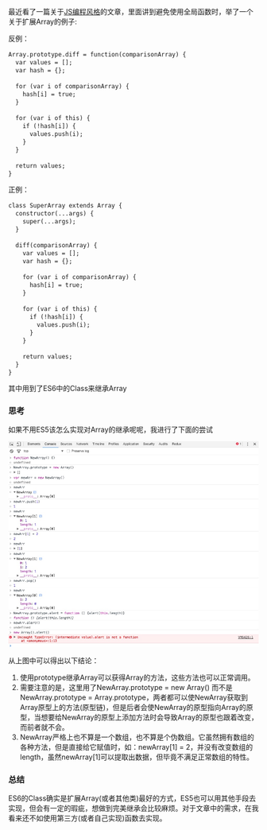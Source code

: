 最近看了一篇关于[JS编程风格](http://web.jobbole.com/90093/)的文章，里面讲到避免使用全局函数时，举了一个关于扩展Array的例子:

反例：
```
Array.prototype.diff = function(comparisonArray) {
  var values = [];
  var hash = {};

  for (var i of comparisonArray) {
    hash[i] = true;
  }

  for (var i of this) {
    if (!hash[i]) {
      values.push(i);
    }
  }

  return values;
}
```

正例：
```
class SuperArray extends Array {
  constructor(...args) {
    super(...args);
  }

  diff(comparisonArray) {
    var values = [];
    var hash = {};

    for (var i of comparisonArray) {
      hash[i] = true;
    }

    for (var i of this) {
      if (!hash[i]) {
        values.push(i);
      }
    }

    return values;
  }
}
```
其中用到了ES6中的Class来继承Array

### 思考
如果不用ES5该怎么实现对Array的继承呢呢，我进行了下面的尝试

![image](img/array_extends.jpeg)

从上图中可以得出以下结论：
1. 使用prototype继承Array可以获得Array的方法，这些方法也可以正常调用。
2. 需要注意的是，这里用了NewArray.prototype = new Array() 而不是 NewArray.prototype = Array.prototype，两者都可以使NewArray获取到Array原型上的方法(原型链)，但是后者会使NewArray的原型指向Array的原型，当想要给NewArray的原型上添加方法时会导致Array的原型也跟着改变，而前者就不会。
3. NewArray严格上也不算是一个数组，也不算是个伪数组。它虽然拥有数组的各种方法，但是直接给它赋值时，如：newArray[1] = 2，并没有改变数组的length，虽然newArray[1]可以提取出数据，但毕竟不满足正常数组的特性。

### 总结
ES6的Class确实是扩展Array(或者其他类)最好的方式，ES5也可以用其他手段去实现，但会有一定的瑕疵，想做到完美继承会比较麻烦。对于文章中的需求，在我看来还不如使用第三方(或者自己实现)函数去实现。
